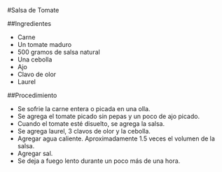 #Salsa de Tomate

##Ingredientes
* Carne
* Un tomate maduro
* 500 gramos de salsa natural
* Una cebolla
* Ajo
* Clavo de olor
* Laurel

##Procedimiento
* Se sofrie la carne entera o picada en una olla.
* Se agrega el tomate picado sin pepas y un poco de ajo picado.
* Cuando el tomate esté disuelto, se agrega la salsa.
* Se agrega laurel, 3 clavos de olor y la cebolla.
* Agregar agua caliente. Aproximadamente 1.5 veces el volumen de la salsa.
* Agregar sal.
* Se deja a fuego lento durante un poco más de una hora.
